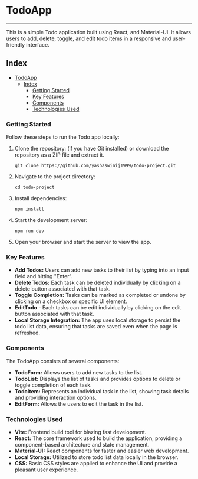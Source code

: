 # TodoApp

---

This is a simple Todo application built using React, and Material-UI. It allows users to add, delete, toggle, and edit todo items in a responsive and user-friendly interface.

## Index

- [TodoApp](#todoapp)
  - [Index](#index)
    - [Getting Started](#getting-started)
    - [Key Features](#key-features)
    - [Components](#components)
    - [Technologies Used](#technologies-used)

### Getting Started

Follow these steps to run the Todo app locally:

1. Clone the repository: (if you have Git installed) or download the repository as a ZIP file and extract it.

   ```
   git clone https://github.com/yashaswinij1999/todo-project.git
   ```

2. Navigate to the project directory:
   ```
   cd todo-project
   ```
3. Install dependencies:
   ```
   npm install
   ```
4. Start the development server:
   ```
   npm run dev
   ```
5. Open your browser and start the server to view the app.

### Key Features

- **Add Todos:** Users can add new tasks to their list by typing into an input field and hitting "Enter".
- **Delete Todos:** Each task can be deleted individually by clicking on a delete button associated with that task.
- **Toggle Completion:** Tasks can be marked as completed or undone by clicking on a checkbox or specific UI element.
- **EditTodo** - Each tasks can be edit individually by clicking on the edit button associated with that task.
- **Local Storage Integration:** The app uses local storage to persist the todo list data, ensuring that tasks are saved even when the page is refreshed.

### Components

The TodoApp consists of several components:

- **TodoForm:** Allows users to add new tasks to the list.
- **TodoList:** Displays the list of tasks and provides options to delete or toggle completion of each task.
- **TodoItem:** Represents an individual task in the list, showing task details and providing interaction options.
- **EditForm:** Allows the users to edit the task in the list.

### Technologies Used

- **Vite:** Frontend build tool for blazing fast development.
- **React:** The core framework used to build the application, providing a component-based architecture and state management.
- **Material-UI:** React components for faster and easier web development.
- **Local Storage:** Utilized to store todo list data locally in the browser.
- **CSS:** Basic CSS styles are applied to enhance the UI and provide a pleasant user experience.

